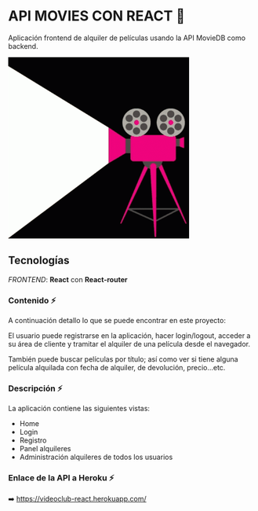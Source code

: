  # API MOVIES CON REACT :movie_camera:

Aplicación frontend de alquiler de películas usando la API MovieDB como backend.

![Screenshot](tenor.gif)

## Tecnologías 

*FRONTEND*: **React** con  **React-router**

### Contenido :zap:

A continuación detallo lo que se puede encontrar en este proyecto:

El usuario puede registrarse en la aplicación, hacer login/logout, acceder a su área de cliente y tramitar el alquiler de una película desde el navegador.

También puede buscar películas por título; así como ver si tiene alguna película alquilada con fecha de alquiler, de devolución, precio...etc.

### Descripción :zap:

La aplicación contiene las siguientes vistas:

* Home
* Login
* Registro
* Panel alquileres
* Administración alquileres de todos los usuarios

### Enlace de la API a Heroku :zap:

:arrow_right: https://videoclub-react.herokuapp.com/













